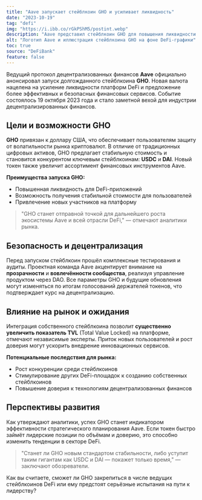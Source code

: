 ```yaml
---
title: "Aave запускает стейблкоин GHO и усиливает ликвидность"
date: "2023-10-19"
tag: "defi"
img: "https://i.ibb.co/rGkPShM5/postint.webp"
description: "Aave представил стейблкоин GHO для повышения ликвидности в DeFi-секторе"
alt: "Логотип Aave и иллюстрация стейблкоина GHO на фоне DeFi-графики"
toc: true
source: "DeFiBank"
feature: false
---
```


Ведущий протокол децентрализованных финансов **Aave** официально анонсировал запуск долгожданного стейблкоина **GHO**. Новая валюта нацелена на усиление ликвидности платформ DeFi и предложение более эффективных и безопасных финансовых сервисов. Событие состоялось 19 октября 2023 года и стало заметной вехой для индустрии децентрализированных финансов.

## Цели и возможности GHO

**GHO** привязан к доллару США, что обеспечивает пользователям защиту от волатильности рынка криптовалют. В отличие от традиционных цифровых активов, GHO предлагает стабильную стоимость и становится конкурентом ключевым стейблкоинам: **USDC** и **DAI**. Новый токен также увеличит ассортимент финансовых инструментов Aave.

**Преимущества запуска GHO:**

- Повышенная ликвидность для DeFi-приложений
- Возможность получения стабильной стоимости для пользователей
- Привлечение новых участников на платформу

> "GHO станет отправной точкой для дальнейшего роста экосистемы Aave и всей отрасли DeFi," — отмечают аналитики рынка.

## Безопасность и децентрализация

Перед запуском стейблкоин прошёл комплексные тестирования и аудиты. Проектная команда Aave акцентирует внимание на **прозрачности** и **вовлечённости сообщества**, реализуя управление продуктом через DAO. Все параметры GHO и будущие обновления могут изменяться по итогам голосований держателей токенов, что подтверждает курс на децентрализацию.

## Влияние на рынок и ожидания

Интеграция собственного стейблкоина позволит **существенно увеличить показатель TVL** (Total Value Locked) на платформе, отмечают независимые эксперты. Приток новых пользователей и рост доверия могут ускорить внедрение инновационных сервисов.

**Потенциальные последствия для рынка:**

- Рост конкуренции среди стейблкоинов
- Стимулирование других DeFi-площадок к созданию собственных стейблкоинов
- Повышение доверия к технологиям децентрализованных финансов

## Перспективы развития

Как утверждают аналитики, успех GHO станет индикатором эффективности стратегического планирования Aave. Если токен быстро займёт лидерские позиции по объёмам и доверию, это способно изменить тенденции в секторе DeFi.

> "Станет ли GHO новым стандартом стабильности, либо уступит таким гигантам как USDC и DAI — покажет только время," — заключают обозреватели.

Как вы считаете, сможет ли GHO закрепиться в числе ведущих стейблкоинов DeFi или ему предстоят серьёзные испытания на пути к лидерству?